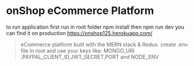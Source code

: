 # onShop eCommerce Platform

 to run application
  first run in root folder  npm install
  then npm run dev
 you can find it on production https://onshop125.herokuapp.com/ 
 
> eCommerce platform built with the MERN stack & Redux.
create .env file in root and use your keys like: MONGO_URI ,PAYPAL_CLIENT_ID,JWT_SECRET,PORT and NODE_ENV


